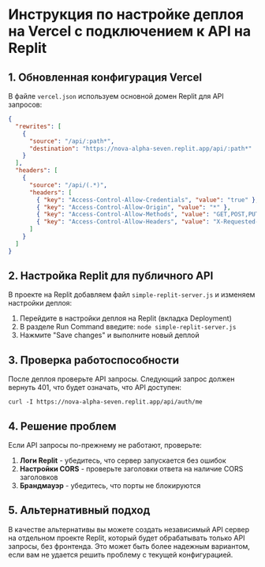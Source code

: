 # Инструкция по настройке деплоя на Vercel с подключением к API на Replit

## 1. Обновленная конфигурация Vercel

В файле `vercel.json` используем основной домен Replit для API запросов:

```json
{
  "rewrites": [
    {
      "source": "/api/:path*",
      "destination": "https://nova-alpha-seven.replit.app/api/:path*"
    }
  ],
  "headers": [
    {
      "source": "/api/(.*)",
      "headers": [
        { "key": "Access-Control-Allow-Credentials", "value": "true" },
        { "key": "Access-Control-Allow-Origin", "value": "*" },
        { "key": "Access-Control-Allow-Methods", "value": "GET,POST,PUT,DELETE,OPTIONS" },
        { "key": "Access-Control-Allow-Headers", "value": "X-Requested-With, Content-Type, Accept, Authorization" }
      ]
    }
  ]
}
```

## 2. Настройка Replit для публичного API

В проекте на Replit добавляем файл `simple-replit-server.js` и изменяем настройки деплоя:

1. Перейдите в настройки деплоя на Replit (вкладка Deployment)
2. В разделе Run Command введите: `node simple-replit-server.js`
3. Нажмите "Save changes" и выполните новый деплой

## 3. Проверка работоспособности

После деплоя проверьте API запросы. Следующий запрос должен вернуть 401, что будет означать, что API доступен:

```
curl -I https://nova-alpha-seven.replit.app/api/auth/me
```

## 4. Решение проблем

Если API запросы по-прежнему не работают, проверьте:

1. **Логи Replit** - убедитесь, что сервер запускается без ошибок
2. **Настройки CORS** - проверьте заголовки ответа на наличие CORS заголовков
3. **Брандмауэр** - убедитесь, что порты не блокируются

## 5. Альтернативный подход

В качестве альтернативы вы можете создать независимый API сервер на отдельном проекте Replit, который будет обрабатывать только API запросы, без фронтенда. Это может быть более надежным вариантом, если вам не удается решить проблему с текущей конфигурацией.